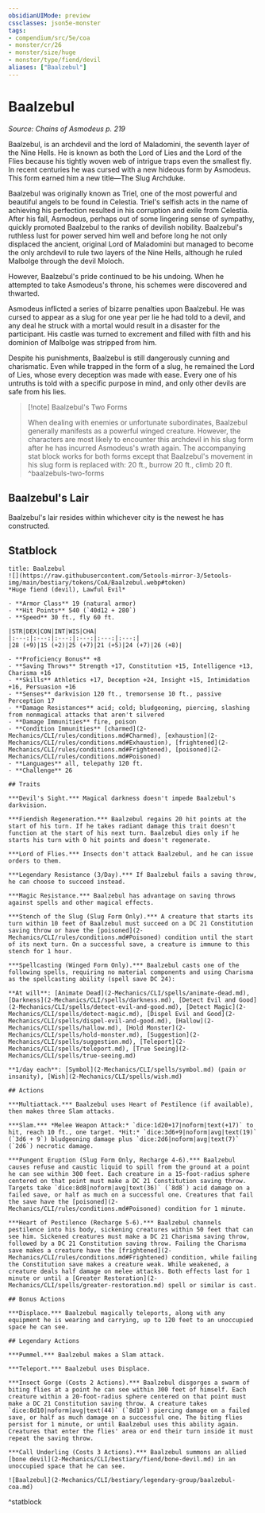 ```yaml
---
obsidianUIMode: preview
cssclasses: json5e-monster
tags:
- compendium/src/5e/coa
- monster/cr/26
- monster/size/huge
- monster/type/fiend/devil
aliases: ["Baalzebul"]
---
```

# Baalzebul
*Source: Chains of Asmodeus p. 219*  

Baalzebul, is an archdevil and the lord of Maladomini, the seventh layer of the Nine Hells. He is known as both the Lord of Lies and the Lord of the Flies because his tightly woven web of intrigue traps even the smallest fly. In recent centuries he was cursed with a new hideous form by Asmodeus. This form earned him a new title—The Slug Archduke.

Baalzebul was originally known as Triel, one of the most powerful and beautiful angels to be found in Celestia. Triel's selfish acts in the name of achieving his perfection resulted in his corruption and exile from Celestia. After his fall, Asmodeus, perhaps out of some lingering sense of sympathy, quickly promoted Baalzebul to the ranks of devilish nobility. Baalzebul's ruthless lust for power served him well and before long he not only displaced the ancient, original Lord of Maladomini but managed to become the only archdevil to rule two layers of the Nine Hells, although he ruled Malbolge through the devil Moloch.

However, Baalzebul's pride continued to be his undoing. When he attempted to take Asmodeus's throne, his schemes were discovered and thwarted.

Asmodeus inflicted a series of bizarre penalties upon Baalzebul. He was cursed to appear as a slug for one year per lie he had told to a devil, and any deal he struck with a mortal would result in a disaster for the participant. His castle was turned to excrement and filled with filth and his dominion of Malbolge was stripped from him.

Despite his punishments, Baalzebul is still dangerously cunning and charismatic. Even while trapped in the form of a slug, he remained the Lord of Lies, whose every deception was made with ease. Every one of his untruths is told with a specific purpose in mind, and only other devils are safe from his lies.

> [!note] Baalzebul's Two Forms
> 
> When dealing with enemies or unfortunate subordinates, Baalzebul generally manifests as a powerful winged creature. However, the characters are most likely to encounter this archdevil in his slug form after he has incurred Asmodeus's wrath again. The accompanying stat block works for both forms except that Baalzebul's movement in his slug form is replaced with: 20 ft., burrow 20 ft., climb 20 ft.
^baalzebuls-two-forms

## Baalzebul's Lair

Baalzebul's lair resides within whichever city is the newest he has constructed.

## Statblock

```ad-statblock
title: Baalzebul
![](https://raw.githubusercontent.com/5etools-mirror-3/5etools-img/main/bestiary/tokens/CoA/Baalzebul.webp#token)
*Huge fiend (devil), Lawful Evil*

- **Armor Class** 19 (natural armor)
- **Hit Points** 540 (`40d12 + 280`)
- **Speed** 30 ft., fly 60 ft.

|STR|DEX|CON|INT|WIS|CHA|
|:---:|:---:|:---:|:---:|:---:|:---:|
|28 (+9)|15 (+2)|25 (+7)|21 (+5)|24 (+7)|26 (+8)|

- **Proficiency Bonus** +8
- **Saving Throws** Strength +17, Constitution +15, Intelligence +13, Charisma +16
- **Skills** Athletics +17, Deception +24, Insight +15, Intimidation +16, Persuasion +16
- **Senses** darkvision 120 ft., tremorsense 10 ft., passive Perception 17
- **Damage Resistances** acid; cold; bludgeoning, piercing, slashing from nonmagical attacks that aren't silvered
- **Damage Immunities** fire, poison
- **Condition Immunities** [charmed](2-Mechanics/CLI/rules/conditions.md#Charmed), [exhaustion](2-Mechanics/CLI/rules/conditions.md#Exhaustion), [frightened](2-Mechanics/CLI/rules/conditions.md#Frightened), [poisoned](2-Mechanics/CLI/rules/conditions.md#Poisoned)
- **Languages** all, telepathy 120 ft.
- **Challenge** 26

## Traits

***Devil's Sight.*** Magical darkness doesn't impede Baalzebul's darkvision.

***Fiendish Regeneration.*** Baalzebul regains 20 hit points at the start of his turn. If he takes radiant damage this trait doesn't function at the start of his next turn. Baalzebul dies only if he starts his turn with 0 hit points and doesn't regenerate.

***Lord of Flies.*** Insects don't attack Baalzebul, and he can issue orders to them.

***Legendary Resistance (3/Day).*** If Baalzebul fails a saving throw, he can choose to succeed instead.

***Magic Resistance.*** Baalzebul has advantage on saving throws against spells and other magical effects.

***Stench of the Slug (Slug Form Only).*** A creature that starts its turn within 10 feet of Baalzebul must succeed on a DC 21 Constitution saving throw or have the [poisoned](2-Mechanics/CLI/rules/conditions.md#Poisoned) condition until the start of its next turn. On a successful save, a creature is immune to this stench for 1 hour.

***Spellcasting (Winged Form Only).*** Baalzebul casts one of the following spells, requiring no material components and using Charisma as the spellcasting ability (spell save DC 24):

**At will**: [Animate Dead](2-Mechanics/CLI/spells/animate-dead.md), [Darkness](2-Mechanics/CLI/spells/darkness.md), [Detect Evil and Good](2-Mechanics/CLI/spells/detect-evil-and-good.md), [Detect Magic](2-Mechanics/CLI/spells/detect-magic.md), [Dispel Evil and Good](2-Mechanics/CLI/spells/dispel-evil-and-good.md), [Hallow](2-Mechanics/CLI/spells/hallow.md), [Hold Monster](2-Mechanics/CLI/spells/hold-monster.md), [Suggestion](2-Mechanics/CLI/spells/suggestion.md), [Teleport](2-Mechanics/CLI/spells/teleport.md), [True Seeing](2-Mechanics/CLI/spells/true-seeing.md)

**1/day each**: [Symbol](2-Mechanics/CLI/spells/symbol.md) (pain or insanity), [Wish](2-Mechanics/CLI/spells/wish.md)

## Actions

***Multiattack.*** Baalzebul uses Heart of Pestilence (if available), then makes three Slam attacks.

***Slam.*** *Melee Weapon Attack:* `dice:1d20+17|noform|text(+17)` to hit, reach 10 ft., one target. *Hit:* `dice:3d6+9|noform|avg|text(19)` (`3d6 + 9`) bludgeoning damage plus `dice:2d6|noform|avg|text(7)` (`2d6`) necrotic damage.

***Pungent Eruption (Slug Form Only, Recharge 4-6).*** Baalzebul causes refuse and caustic liquid to spill from the ground at a point he can see within 300 feet. Each creature in a 15-foot-radius sphere centered on that point must make a DC 21 Constitution saving throw. Targets take `dice:8d8|noform|avg|text(36)` (`8d8`) acid damage on a failed save, or half as much on a successful one. Creatures that fail the save have the [poisoned](2-Mechanics/CLI/rules/conditions.md#Poisoned) condition for 1 minute.

***Heart of Pestilence (Recharge 5-6).*** Baalzebul channels pestilence into his body, sickening creatures within 50 feet that can see him. Sickened creatures must make a DC 21 Charisma saving throw, followed by a DC 21 Constitution saving throw. Failing the Charisma save makes a creature have the [frightened](2-Mechanics/CLI/rules/conditions.md#Frightened) condition, while failing the Constitution save makes a creature weak. While weakened, a creature deals half damage on melee attacks. Both effects last for 1 minute or until a [Greater Restoration](2-Mechanics/CLI/spells/greater-restoration.md) spell or similar is cast.

## Bonus Actions

***Displace.*** Baalzebul magically teleports, along with any equipment he is wearing and carrying, up to 120 feet to an unoccupied space he can see.

## Legendary Actions

***Pummel.*** Baalzebul makes a Slam attack.

***Teleport.*** Baalzebul uses Displace.

***Insect Gorge (Costs 2 Actions).*** Baalzebul disgorges a swarm of biting flies at a point he can see within 300 feet of himself. Each creature within a 20-foot-radius sphere centered on that point must make a DC 21 Constitution saving throw. A creature takes `dice:8d10|noform|avg|text(44)` (`8d10`) piercing damage on a failed save, or half as much damage on a successful one. The biting flies persist for 1 minute, or until Baalzebul uses this ability again. Creatures that enter the flies' area or end their turn inside it must repeat the saving throw.

***Call Underling (Costs 3 Actions).*** Baalzebul summons an allied [bone devil](2-Mechanics/CLI/bestiary/fiend/bone-devil.md) in an unoccupied space that he can see.

![Baalzebul](2-Mechanics/CLI/bestiary/legendary-group/baalzebul-coa.md)
```
^statblock